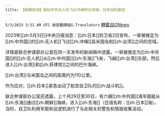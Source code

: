```yaml
---
title: 【秘翻在线】疑似中共无人机飞过冲绳附近领域，日本战机跟进
---
```

`5/3/2023 3:51 AM UTC 秘密翻譯組G-Translators` [轉載自GNews](https://gnews.org/articles/1270759)

         

2023年[[zh:5月3日]]中央日报消息：[[zh:日本]]防卫省2日宣布，一架被推定为[[zh:中共国]]的[[zh:无人机]]飞过[[zh:冲绳]]县米国岛和[[zh:台湾]]之间的空域。

详情是联合参谋部办公室在同一天发布的新闻稿中透露，一架被推定为[[zh:中共国]]的[[zh:无人机]]从[[zh:中共国]][[zh:东海]]飞来，飞越[[zh:台湾]]东部，然后进入[[zh:台湾]]和[[zh:菲律宾]]之间的巴什海峡。

[[zh:台湾]]与米国岛之间的距离约为110公里。

作为应对，[[zh:日本]]紧急出动了航空自卫队的[[zh:战斗机]]。

联合参谋部办公室还透露，上个月29日至30日，有六艘[[zh:中共国]]海军舰艇从[[zh:东海]]通过[[zh:朝鲜]]海峡，进入[[zh:东海]]（日语名称：[[zh:日本]]海）。 当时，自卫队利用军舰和巡逻机进行了与此相关的警告和情报收集活动。
